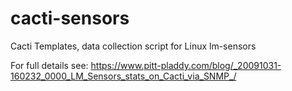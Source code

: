 # cacti-sensors
Cacti Templates, data collection script for Linux lm-sensors

For full details see: https://www.pitt-pladdy.com/blog/_20091031-160232_0000_LM_Sensors_stats_on_Cacti_via_SNMP_/

